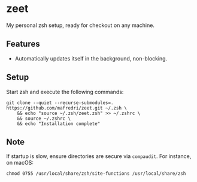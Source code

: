 # zeet

My personal zsh setup, ready for checkout on any machine.

## Features

* Automatically updates itself in the background, non-blocking.

## Setup

Start zsh and execute the following commands:

```shell
git clone --quiet --recurse-submodules=. https://github.com/mafredri/zeet.git ~/.zsh \
	&& echo "source ~/.zsh/zeet.zsh" >> ~/.zshrc \
	&& source ~/.zshrc \
	&& echo "Installation complete"
```

## Note

If startup is slow, ensure directories are secure via `compaudit`. For instance, on macOS:

```
chmod 0755 /usr/local/share/zsh/site-functions /usr/local/share/zsh
```
